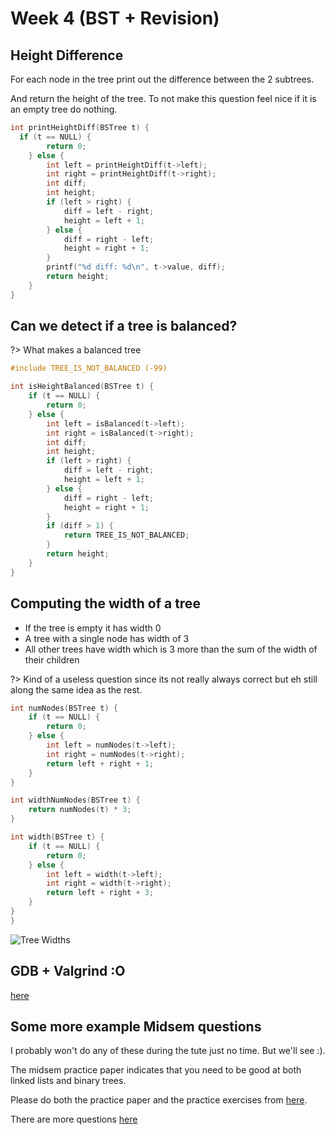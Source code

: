 # Week 4 (BST + Revision)

## Height Difference

For each node in the tree print out the difference between the 2 subtrees.

And return the height of the tree.  To not make this question feel nice if it is an empty tree do nothing.

```c
int printHeightDiff(BSTree t) {
  if (t == NULL) {
        return 0;
    } else {
        int left = printHeightDiff(t->left);
        int right = printHeightDiff(t->right);
        int diff;
        int height;
        if (left > right) {
            diff = left - right;
            height = left + 1;
        } else {
            diff = right - left;
            height = right + 1;
        }
        printf("%d diff: %d\n", t->value, diff);
        return height;
    }
}
```

## Can we detect if a tree is balanced?

?> What makes a balanced tree

```c
#include TREE_IS_NOT_BALANCED (-99)

int isHeightBalanced(BSTree t) {
    if (t == NULL) {
        return 0;
    } else {
        int left = isBalanced(t->left);
        int right = isBalanced(t->right);
        int diff;
        int height;
        if (left > right) {
            diff = left - right;
            height = left + 1;
        } else {
            diff = right - left;
            height = right + 1;
        }
        if (diff > 1) {
            return TREE_IS_NOT_BALANCED;
        }
        return height;
    }
}
```

## Computing the width of a tree

- If the tree is empty it has width 0
- A tree with a single node has width of 3
- All other trees have width which is 3 more than the sum of the width of their children

?> Kind of a useless question since its not really always correct but eh still along the same idea as the rest.

```c
int numNodes(BSTree t) {
    if (t == NULL) {
        return 0;
    } else {
        int left = numNodes(t->left);
        int right = numNodes(t->right);
        return left + right + 1;
    }
}

int widthNumNodes(BSTree t) {
    return numNodes(t) * 3;
}

int width(BSTree t) {
    if (t == NULL) {
        return 0;
    } else {
        int left = width(t->left);
        int right = width(t->right);
        return left + right + 3;
    }
}
}
```

![Tree Widths](assets/img/tree-widths.png)

## GDB + Valgrind :O

[here](gdb_valgrind)

## Some more example Midsem questions

I probably won't do any of these during the tute just no time.  But we'll see :).

The midsem practice paper indicates that you need to be good at both linked lists and binary trees.

Please do both the practice paper and the practice exercises from [here](https://webcms3.cse.unsw.edu.au/COMP2521/19T3/resources/34197).

There are more questions [here](midsem_questions)
